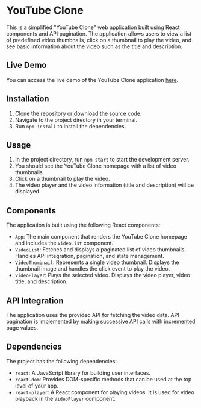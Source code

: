 # YouTube Clone

This is a simplified "YouTube Clone" web application built using React components and API pagination. The application allows users to view a list of predefined video thumbnails, click on a thumbnail to play the video, and see basic information about the video such as the title and description.

## Live Demo

You can access the live demo of the YouTube Clone application [here](https://fabulous-travesseiro-b1b705.netlify.app).

## Installation

1. Clone the repository or download the source code.
2. Navigate to the project directory in your terminal.
3. Run `npm install` to install the dependencies.

## Usage

1. In the project directory, run `npm start` to start the development server.
2. You should see the YouTube Clone homepage with a list of video thumbnails.
3. Click on a thumbnail to play the video.
4. The video player and the video information (title and description) will be displayed.

## Components

The application is built using the following React components:

- `App`: The main component that renders the YouTube Clone homepage and includes the `VideoList` component.
- `VideoList`: Fetches and displays a paginated list of video thumbnails. Handles API integration, pagination, and state management.
- `VideoThumbnail`: Represents a single video thumbnail. Displays the thumbnail image and handles the click event to play the video.
- `VideoPlayer`: Plays the selected video. Displays the video player, video title, and description.

## API Integration

The application uses the provided API for fetching the video data. API pagination is implemented by making successive API calls with incremented page values.

## Dependencies

The project has the following dependencies:

- `react`: A JavaScript library for building user interfaces.
- `react-dom`: Provides DOM-specific methods that can be used at the top level of your app.
- `react-player`: A React component for playing videos. It is used for video playback in the `VideoPlayer` component.
